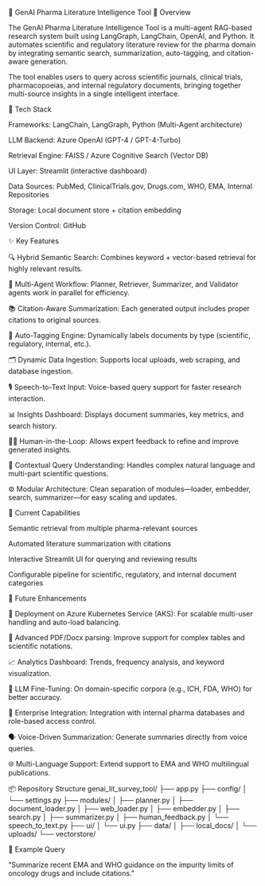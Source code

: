 🧠 GenAI Pharma Literature Intelligence Tool
🚀 Overview

The GenAI Pharma Literature Intelligence Tool is a multi-agent RAG-based research system built using LangGraph, LangChain, OpenAI, and Python.
It automates scientific and regulatory literature review for the pharma domain by integrating semantic search, summarization, auto-tagging, and citation-aware generation.

The tool enables users to query across scientific journals, clinical trials, pharmacopoeias, and internal regulatory documents, bringing together multi-source insights in a single intelligent interface.

🧩 Tech Stack

Frameworks: LangChain, LangGraph, Python (Multi-Agent architecture)

LLM Backend: Azure OpenAI (GPT-4 / GPT-4-Turbo)

Retrieval Engine: FAISS / Azure Cognitive Search (Vector DB)

UI Layer: Streamlit (interactive dashboard)

Data Sources: PubMed, ClinicalTrials.gov, Drugs.com, WHO, EMA, Internal Repositories

Storage: Local document store + citation embedding

Version Control: GitHub

✨ Key Features

🔍 Hybrid Semantic Search: Combines keyword + vector-based retrieval for highly relevant results.

🧠 Multi-Agent Workflow: Planner, Retriever, Summarizer, and Validator agents work in parallel for efficiency.

📚 Citation-Aware Summarization: Each generated output includes proper citations to original sources.

🧾 Auto-Tagging Engine: Dynamically labels documents by type (scientific, regulatory, internal, etc.).

🗂 Dynamic Data Ingestion: Supports local uploads, web scraping, and database ingestion.

🎙 Speech-to-Text Input: Voice-based query support for faster research interaction.

📊 Insights Dashboard: Displays document summaries, key metrics, and search history.

🧑‍💼 Human-in-the-Loop: Allows expert feedback to refine and improve generated insights.

💬 Contextual Query Understanding: Handles complex natural language and multi-part scientific questions.

⚙️ Modular Architecture: Clean separation of modules—loader, embedder, search, summarizer—for easy scaling and updates.

🧠 Current Capabilities

Semantic retrieval from multiple pharma-relevant sources

Automated literature summarization with citations

Interactive Streamlit UI for querying and reviewing results

Configurable pipeline for scientific, regulatory, and internal document categories

🔮 Future Enhancements

🚢 Deployment on Azure Kubernetes Service (AKS): For scalable multi-user handling and auto-load balancing.

🧾 Advanced PDF/Docx parsing: Improve support for complex tables and scientific notations.

📈 Analytics Dashboard: Trends, frequency analysis, and keyword visualization.

🤖 LLM Fine-Tuning: On domain-specific corpora (e.g., ICH, FDA, WHO) for better accuracy.

🔐 Enterprise Integration: Integration with internal pharma databases and role-based access control.

🗣 Voice-Driven Summarization: Generate summaries directly from voice queries.

🌐 Multi-Language Support: Extend support to EMA and WHO multilingual publications.

📦 Repository Structure
genai_lit_survey_tool/
├── app.py
├── config/
│   └── settings.py
├── modules/
│   ├── planner.py
│   ├── document_loader.py
│   ├── web_loader.py
│   ├── embedder.py
│   ├── search.py
│   ├── summarizer.py
│   ├── human_feedback.py
│   └── speech_to_text.py
├── ui/
│   └── ui.py
├── data/
│   ├── local_docs/
│   └── uploads/
└── vectorstore/

🧾 Example Query

“Summarize recent EMA and WHO guidance on the impurity limits of oncology drugs and include citations.”
